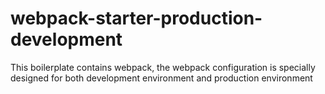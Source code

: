 # webpack-starter-production-development
This boilerplate contains webpack, the webpack configuration is specially designed for both development environment and production environment
